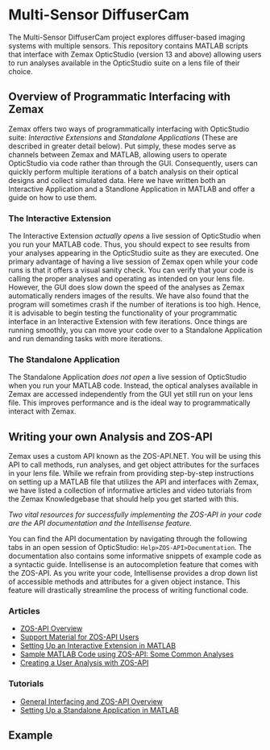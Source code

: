 # Multi-Sensor DiffuserCam
The Multi-Sensor DiffuserCam project explores diffuser-based imaging systems with multiple sensors. This repository contains MATLAB scripts that interface with Zemax OpticStudio (version 13 and above) allowing users to run analyses available in the OpticStudio suite on a lens file of their choice.


## Overview of Programmatic Interfacing with Zemax
Zemax offers two ways of programmatically interfacing with OpticStudio suite: *Interactive Extensions* and *Standalone Applications* (These are described in greater detail below). Put simply, these modes serve as channels between Zemax and MATLAB, allowing users to operate OpticStudio via code rather than through the GUI. Consequently, users can quickly perform multiple iterations of a batch analysis on their optical designs and collect simulated data. Here we have written both an Interactive Application and a Standlone Application in MATLAB and offer a guide on how to use them.

### The Interactive Extension
The Interactive Extension *actually opens* a live session of OpticStudio when you run your MATLAB code. Thus, you should expect to see results from your analyses appearing in the OpticStudio suite as they are executed. One primary advantage of having a live session of Zemax open while your code runs is that it offers a visual sanity check. You can verify that your code is calling the proper analyses and operating as intended on your lens file. However, the GUI does slow down the speed of the analyses as Zemax automatically renders images of the results. We have also found that the program will sometimes crash if the number of iterations is too high. Hence, it is advisable to begin testing the functionality of your programmatic interface in an Interactive Extension with few iterations. Once things are running smoothly, you can move your code over to a Standalone Application and run demanding tasks with more iterations.   

### The Standalone Application
The Standalone Application *does not open* a live session of OpticStudio when you run your MATLAB code. Instead, the optical analyses available in Zemax are accessed independently from the GUI yet still run on your lens file. This improves performance and is the ideal way to programmatically interact with Zemax.   

## Writing your own Analysis and ZOS-API
Zemax uses a custom API known as the ZOS-API.NET. You will be using this API to call methods, run analyses, and get object attributes for the surfaces in your lens file. While we refrain from providing step-by-step instructions on setting up a MATLAB file that utilizes the API and interfaces with Zemax, we have listed a collection of informative articles and video tutorials from the Zemax Knowledgebase that should help you get started with this.

*Two vital resources for successfully implementing the ZOS-API in your code are the API documentation and the Intellisense feature.* 

You can find the API documentation by navigating through the following tabs in an open session of OpticStudio: `Help>ZOS-API>Documentation`. The documentation also contains some informative snippets of example code as a syntactic guide. Intellisense is an autocompletion feature that comes with the ZOS-API. As you write your code, Intellisense provides a drop down list of accessible methods and attributes for a given object instance. This feature will drastically streamline the process of writing functional code. 


### Articles
- [ZOS-API Overview](http://customers.zemax.com/os/resources/learn/knowledgebase/zos-api-net-an-overview)
- [Support Material for ZOS-API Users](http://customers.zemax.com/os/resources/learn/knowledgebase/support-material-for-zos-api-users)
- [Setting Up an Interactive Extension in MATLAB](http://customers.zemax.com/os/resources/learn/knowledgebase/how-to-connect-to-the-zos-api-with-the-interactive)
- [Sample MATLAB Code using ZOS-API: Some Common Analyses](http://customers.zemax.com/os/resources/learn/knowledgebase/zosapi-using-matlab)
- [Creating a User Analysis with ZOS-API](http://customers.zemax.com/os/resources/learn/knowledgebase/how-to-create-a-user-analysis-using-zos-api)

### Tutorials
- [General Interfacing and ZOS-API Overview](http://customers.zemax.com/os/opticstudio/opticstudio/user-interface/zos-api)
- [Setting Up a Standalone Application in MATLAB](http://customers.zemax.com/zmx/webinars/opticstudio-recordings/matlab-zos-api-net)

## Example 






